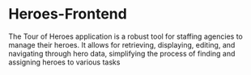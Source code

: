 # Heroes-Frontend
The Tour of Heroes application is a robust tool for staffing agencies to manage their heroes. It allows for retrieving, displaying, editing, and navigating through hero data, simplifying the process of finding and assigning heroes to various tasks
